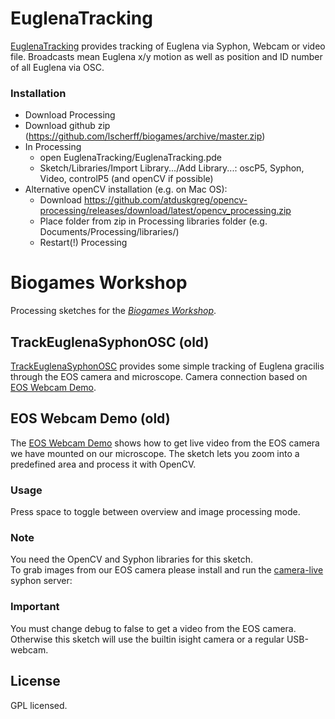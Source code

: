 # EuglenaTracking

[EuglenaTracking](EuglenaTracking) provides tracking of Euglena via Syphon, Webcam or video file. Broadcasts mean Euglena x/y motion as well as position and ID number of all Euglena via OSC.

### Installation
- Download Processing
- Download github zip (https://github.com/lscherff/biogames/archive/master.zip) 
- In Processing
  - open EuglenaTracking/EuglenaTracking.pde
  - Sketch/Libraries/Import Library.../Add Library...: oscP5, Syphon, Video, controlP5 (and openCV if possible)
- Alternative openCV installation (e.g. on Mac OS): 
  - Download https://github.com/atduskgreg/opencv-processing/releases/download/latest/opencv_processing.zip
  - Place folder from zip in Processing libraries folder (e.g. Documents/Processing/libraries/)
  - Restart(!) Processing
  
# Biogames Workshop

Processing sketches for the *[Biogames Workshop](http://www.uni-weimar.de/medien/wiki/Workshop_on_BioGames)*.

## TrackEuglenaSyphonOSC (old)

[TrackEuglenaSyphonOSC](TrackEuglenaSyphonOSC) provides some simple tracking of Euglena gracilis through the EOS camera and microscope. Camera connection based on [EOS Webcam Demo](eos_webcam_demo).

##  EOS Webcam Demo (old)

The [EOS Webcam Demo](eos_webcam_demo) shows how to get live video from the EOS camera we have mounted on our microscope.  The sketch lets you zoom into a predefined area and process it with OpenCV.

### Usage
Press space to toggle between overview and image processing mode.

### Note
You need the OpenCV and Syphon libraries for this sketch.  
To grab images from our EOS camera please install and run the [camera-live](https://github.com/v002/v002-Camera-Live/releases) syphon server:


### Important
You must change debug to false to get a video from the EOS camera.
Otherwise this sketch will use the builtin isight camera or a regular USB-webcam.

## License

GPL licensed.
